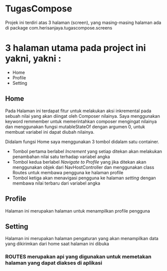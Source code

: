 # TugasCompose
Projek ini terdiri atas 3 halaman (screen), yang masing-masing halaman ada di package com.herisanjaya.tugascompose.screens

# 3 halaman utama pada project ini yakni, yakni :
+ Home
+ Profile
+ Setting

## Home
Pada Halaman ini terdapat fitur untuk melakukan aksi inkremental pada sebuah nilai yang akan diingat oleh Composer
nilainya. Saya menggunakan keyword remmember untuk memerintahkan composer mengingat nilainya dan menggunakan fungsi 
mutableStateOf dengan argumen 0, untuk membuat variabel ini dapat diubah nilainya.

Didalam fungsi Home saya menggunakan 3 tombol didalam satu container. 
+ Tombol pertama berlabel *Increment* yang setiap ditekan akan melakukan penambahan nilai satu terhadap variabel angka 
+ Tombol kedua berlabel *Navigate to Profile* yang jika ditekan akan menggunakan objek dari NavHostController dan menggunakan class Routes untuk membawa pengguna ke halaman profile
+ Tombol ketiga akan menavigasi pengguna ke halaman *setting* dengan membawa nilai terbaru dari variabel angka

## Profile
Halaman ini merupakan halaman untuk menampilkan profile pengguna

## Setting
Halaman ini merupakan halaman pengaturan yang akan menampilkan data yang dikirimkan dari home saat halaman ini dibuka

### ROUTES merupakan api yang digunakan untuk memetakan halaman yang dapat diakses di aplikasi


